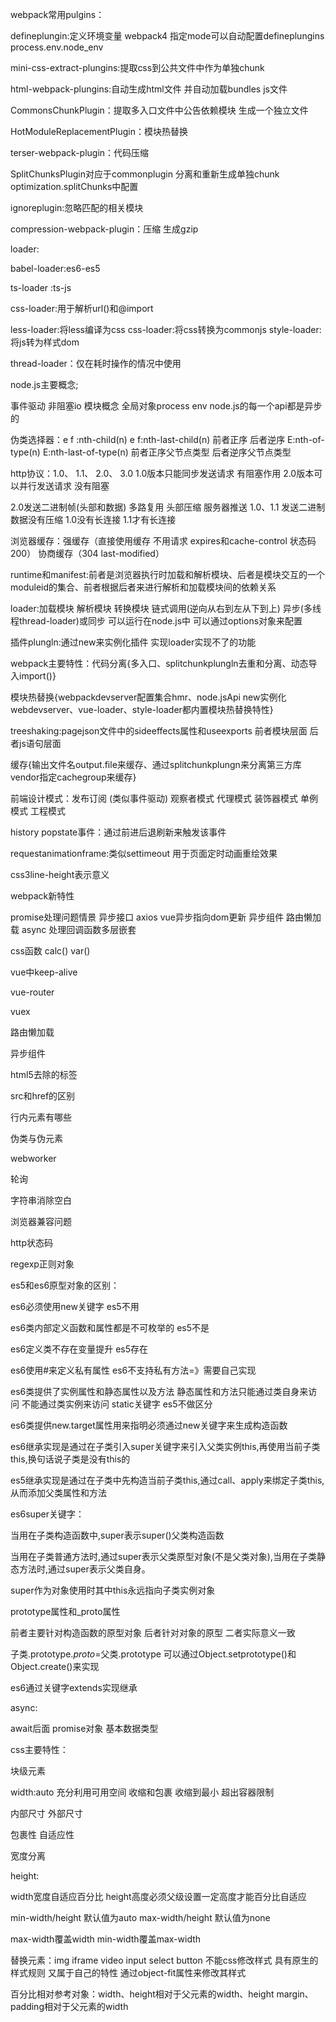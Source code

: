 webpack常用pulgins：

defineplungin:定义环境变量   webpack4 指定mode可以自动配置defineplungins   process.env.node_env

mini-css-extract-plungins:提取css到公共文件中作为单独chunk

html-webpack-plungins:自动生成html文件  并自动加载bundles js文件

CommonsChunkPlugin：提取多入口文件中公告依赖模块   生成一个独立文件

HotModuleReplacementPlugin：模块热替换

terser-webpack-plugin：代码压缩

SplitChunksPlugin对应于commonplugin   分离和重新生成单独chunk   optimization.splitChunks中配置

ignoreplugin:忽略匹配的相关模块

compression-webpack-plugin：压缩   生成gzip

loader:

babel-loader:es6-es5

ts-loader :ts-js

css-loader:用于解析url()和@import

less-loader:将less编译为css    css-loader:将css转换为commonjs     style-loader:将js转为样式dom

thread-loader：仅在耗时操作的情况中使用

node.js主要概念;

事件驱动   非阻塞io  模块概念   全局对象process  env     node.js的每一个api都是异步的

伪类选择器：e f :nth-child(n)    e f:nth-last-child(n)   前者正序  后者逆序  E:nth-of-type(n) E:nth-last-of-type(n)   前者正序父节点类型    后者逆序父节点类型

http协议：1.0、 1.1、 2.0、 3.0    1.0版本只能同步发送请求  有阻塞作用    2.0版本可以并行发送请求  没有阻塞     

2.0发送二进制帧(头部和数据)        多路复用     头部压缩      服务器推送                1.0、1.1 发送二进制数据没有压缩        1.0没有长连接   1.1才有长连接

浏览器缓存：强缓存（直接使用缓存  不用请求 expires和cache-control   状态码200） 协商缓存（304 last-modified）

runtime和manifest:前者是浏览器执行时加载和解析模块、后者是模块交互的一个moduleid的集合、前者根据后者来进行解析和加载模块间的依赖关系

loader:加载模块 解析模块  转换模块 链式调用(逆向从右到左从下到上)  异步(多线程thread-loader)或同步 可以运行在node.js中 可以通过options对象来配置   

插件plungln:通过new来实例化插件  实现loader实现不了的功能

webpack主要特性：代码分离{多入口、splitchunkplungln去重和分离、动态导入import()}

模块热替换{webpackdevserver配置集合hmr、node.jsApi  new实例化webdevserver、vue-loader、style-loader都内置模块热替换特性}

treeshaking:pagejson文件中的sideeffects属性和useexports      前者模块层面   后者js语句层面

缓存{输出文件名output.file来缓存、通过splitchunkplungn来分离第三方库vendor指定cachegroup来缓存}

前端设计模式：发布订阅 (类似事件驱动)   观察者模式  代理模式  装饰器模式  单例模式  工程模式

history popstate事件：通过前进后退刷新来触发该事件

requestanimationframe:类似settimeout   用于页面定时动画重绘效果

css3line-height表示意义

webpack新特性

promise处理问题情景     异步接口   axios  vue异步指向dom更新   异步组件   路由懒加载   async    处理回调函数多层嵌套

css函数    calc()   var()

vue中keep-alive

vue-router

vuex

路由懒加载

异步组件

html5去除的标签

src和href的区别

行内元素有哪些

伪类与伪元素

webworker

轮询

字符串消除空白

浏览器兼容问题

http状态码

regexp正则对象

es5和es6原型对象的区别：

es6必须使用new关键字  es5不用

es6类内部定义函数和属性都是不可枚举的  es5不是

es6定义类不存在变量提升   es5存在

es6使用#来定义私有属性   es6不支持私有方法=》需要自己实现

es6类提供了实例属性和静态属性以及方法   静态属性和方法只能通过类自身来访问 不能通过类实例来访问     static关键字  es5不做区分

es6类提供new.target属性用来指明必须通过new关键字来生成构造函数

es6继承实现是通过在子类引入super关键字来引入父类实例this,再使用当前子类this,换句话说子类是没有this的

es5继承实现是通过在子类中先构造当前子类this,通过call、apply来绑定子类this,从而添加父类属性和方法

es6super关键字：

当用在子类构造函数中,super表示super()父类构造函数

当用在子类普通方法时,通过super表示父类原型对象(不是父类对象),当用在子类静态方法时,通过super表示父类自身。

super作为对象使用时其中this永远指向子类实例对象

prototype属性和_proto属性

前者主要针对构造函数的原型对象  后者针对对象的原型  二者实际意义一致

子类.prototype._proto_=父类.prototype    可以通过Object.setprototype()和Object.create()来实现

es6通过关键字extends实现继承

async:

await后面  promise对象 基本数据类型

css主要特性：

块级元素

width:auto   充分利用可用空间   收缩和包裹   收缩到最小  超出容器限制

内部尺寸  外部尺寸

包裹性   自适应性

宽度分离

height:

width宽度自适应百分比    height高度必须父级设置一定高度才能百分比自适应

min-width/height 默认值为auto   max-width/height  默认值为none

max-width覆盖width   min-width覆盖max-width

替换元素：img  iframe video input select button    不能css修改样式     具有原生的样式规则   又属于自己的特性   通过object-fit属性来修改其样式   

百分比相对参考对象：width、height相对于父元素的width、height    margin、padding相对于父元素的width   
